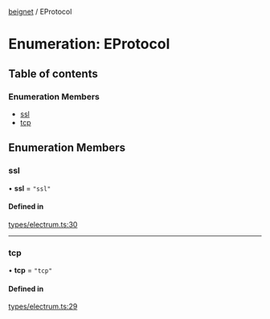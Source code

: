 [beignet](../README.md) / EProtocol

# Enumeration: EProtocol

## Table of contents

### Enumeration Members

- [ssl](EProtocol.md#ssl)
- [tcp](EProtocol.md#tcp)

## Enumeration Members

### ssl

• **ssl** = ``"ssl"``

#### Defined in

[types/electrum.ts:30](https://github.com/synonymdev/beignet/blob/0e5dd24/src/types/electrum.ts#L30)

___

### tcp

• **tcp** = ``"tcp"``

#### Defined in

[types/electrum.ts:29](https://github.com/synonymdev/beignet/blob/0e5dd24/src/types/electrum.ts#L29)

